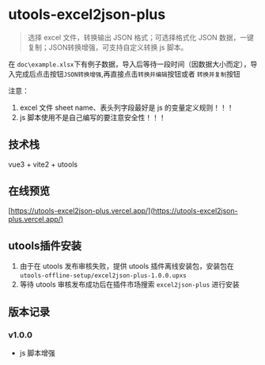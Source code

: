 # utools-excel2json-plus

> 选择 excel 文件，转换输出 JSON 格式；可选择格式化 JSON 数据，一键复制；JSON转换增强，可支持自定义转换 js 脚本。


在 `doc\example.xlsx`下有例子数据，导入后等待一段时间（因数据大小而定），导入完成后点击按钮`JSON转换增强`,再直接点击`转换并编辑`按钮或者 `转换并复制`按钮

注意：
<br>
1. excel 文件 sheet name、表头列字段最好是 js 的变量定义规则！！！
2. js 脚本使用不是自己编写的要注意安全性！！！

## 技术栈

vue3 + vite2 + utools

## 在线预览
[https://utools-excel2json-plus.vercel.app/](https://utools-excel2json-plus.vercel.app/)

## utools插件安装
1. 由于在 utools 发布审核失败，提供 utools 插件离线安装包，安装包在 `utools-offline-setup/excel2json-plus-1.0.0.upxs`
2. 等待 utools 审核发布成功后在插件市场搜索 `excel2json-plus` 进行安装

## 版本记录


### v1.0.0

- js 脚本增强

